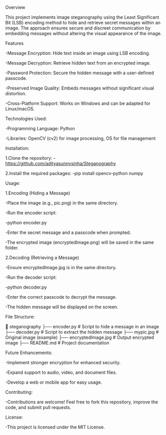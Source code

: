 Overview

This project implements image steganography using the Least Significant Bit (LSB) encoding method to hide and retrieve secret messages within an image. The approach ensures secure and discreet communication by embedding messages without altering the visual appearance of the image.

Features

-Message Encryption: Hide text inside an image using LSB encoding.

-Message Decryption: Retrieve hidden text from an encrypted image.

-Password Protection: Secure the hidden message with a user-defined passcode.

-Preserved Image Quality: Embeds messages without significant visual distortion.

-Cross-Platform Support: Works on Windows and can be adapted for Linux/macOS.

Technologies Used:

-Programming Language: Python

-Libraries: OpenCV (cv2) for image processing, OS for file management

Installation:

1.Clone the repository:
-https://github.com/adityasunnysinha/Steganography

2.Install the required packages:
-pip install opencv-python numpy



Usage:

1.Encoding (Hiding a Message)

-Place the image (e.g., pic.png) in the same directory.

-Run the encoder script:

-python encoder.py

-Enter the secret message and a passcode when prompted.

-The encrypted image (encryptedImage.png) will be saved in the same folder.

2.Decoding (Retrieving a Message)

-Ensure encryptedImage.jpg is in the same directory.

-Run the decoder script:

-python decoder.py

-Enter the correct passcode to decrypt the message.

-The hidden message will be displayed on the screen.


File Structure:

📂 steganography
 ├── encoder.py    # Script to hide a message in an image
 ├── decoder.py    # Script to extract the hidden message
 ├── mypic.jpg     # Original image (example)
 ├── encryptedImage.jpg # Output encrypted image
 ├── README.md     # Project documentation


 Future Enhancements:

-Implement stronger encryption for enhanced security.

-Expand support to audio, video, and document files.

-Develop a web or mobile app for easy usage.

Contributing:

-Contributions are welcome! Feel free to fork this repository, improve the code, and submit pull requests.

License:

-This project is licensed under the MIT License.
